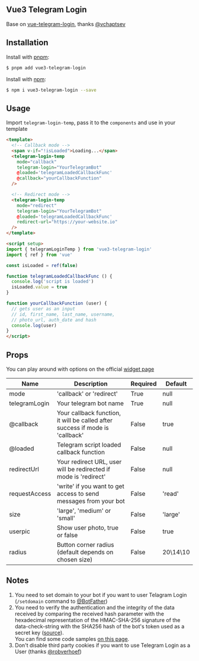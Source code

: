 ## Vue3 Telegram Login

Base on [vue-telegram-login](https://github.com/vchaptsev/vue-telegram-login), thanks [@vchaptsev](https://github.com/vchaptsev)


## Installation

Install with [pnpm](https://pnpm.io/):

  ```bash
  $ pnpm add vue3-telegram-login
  ```

Install with [npm](https://npmjs.com):

  ```bash
  $ npm i vue3-telegram-login --save
  ```
 
## Usage

Import `telegram-login-temp`, pass it to the `components` and use in your template

```html
<template>
  <!-- Callback mode -->
  <span v-if="!isLoaded">Loading...</span>
  <telegram-login-temp
    mode="callback"
    telegram-login="YourTelegramBot"
    @loaded='telegramLoadedCallbackFunc'
    @callback="yourCallbackFunction"
  />

  <!-- Redirect mode -->
  <telegram-login-temp
    mode="redirect"
    telegram-login="YourTelegramBot"
    @loaded='telegramLoadedCallbackFunc'
    redirect-url="https://your-website.io"
  />
</template>

<script setup>
import { telegramLoginTemp } from 'vue3-telegram-login'
import { ref } from 'vue'

const isLoaded = ref(false)

function telegramLoadedCallbackFunc () {
  console.log('script is loaded')
  isLoaded.value = true
}

function yourCallbackFunction (user) {
  // gets user as an input
  // id, first_name, last_name, username,
  // photo_url, auth_date and hash
  console.log(user)
}
</script>
```


## Props
You can play around with options on the official [widget page](https://core.telegram.org/widgets/login#widget-configuration)

| Name          | Description                                                                   | Required | Default     |
| ------------- | ----------------------------------------------------------------------------- | -------- | ----------- |
| mode          | 'callback' or 'redirect'                                                      | True     | null        |
| telegramLogin | Your telegram bot name                                                        | True     | null        |
| @callback     | Your callback function, it will be called after success if mode is 'callback' | False    | true        |
| @loaded       | Telegram script loaded callback function                                      | False    | null        |
| redirectUrl   | Your redirect URL, user will be redirected if mode is 'redirect'              | False    | null        |
| requestAccess | 'write' if you want to get access to send messages from your bot              | False    | 'read'      |
| size          | 'large', 'medium' or 'small'                                                  | False    | 'large'     |
| userpic       | Show user photo, true or false                                                | False    | true        |
| radius        | Button corner radius (default depends on chosen size)                         | False    | 20\14\10    |


## Notes
1. You need to set domain to your bot if you want to user Telagram Login (`/setdomain` command to [@BotFather](https://t.me/botfather))
2. You need to verify the authentication and the integrity of the data received by comparing the received hash parameter with the hexadecimal representation of the HMAC-SHA-256 signature of the data-check-string with the SHA256 hash of the bot's token used as a secret key ([source](https://core.telegram.org/widgets/login#checking-authorization)).<br>
You can find some code samples [on this page](https://gist.github.com/anonymous/6516521b1fb3b464534fbc30ea3573c2).
3. Don't disable third party cookies if you want to use Telegram Login as a User (thanks [@robverhoef](https://github.com/robverhoef))
